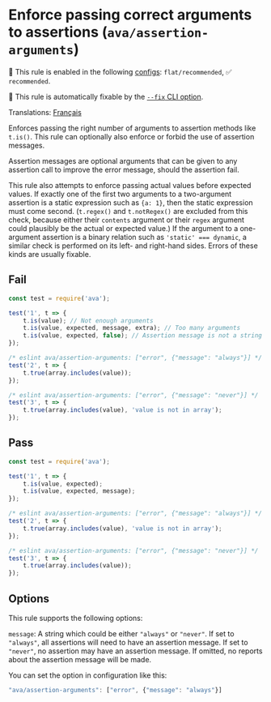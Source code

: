 # Enforce passing correct arguments to assertions (`ava/assertion-arguments`)

💼 This rule is enabled in the following [configs](https://github.com/avajs/eslint-plugin-ava#recommended-config): `flat/recommended`, ✅ `recommended`.

🔧 This rule is automatically fixable by the [`--fix` CLI option](https://eslint.org/docs/latest/user-guide/command-line-interface#--fix).

<!-- end auto-generated rule header -->

Translations: [Français](https://github.com/avajs/ava-docs/blob/main/fr_FR/related/eslint-plugin-ava/docs/rules/assertion-arguments.md)

Enforces passing the right number of arguments to assertion methods like `t.is()`. This rule can optionally also enforce or forbid the use of assertion messages.

Assertion messages are optional arguments that can be given to any assertion call to improve the error message, should the assertion fail.

This rule also attempts to enforce passing actual values before expected values. If exactly one of the first two arguments to a two-argument assertion is a static expression such as `{a: 1}`, then the static expression must come second. (`t.regex()` and `t.notRegex()` are excluded from this check, because either their `contents` argument or their `regex` argument could plausibly be the actual or expected value.) If the argument to a one-argument assertion is a binary relation such as `'static' === dynamic`, a similar check is performed on its left- and right-hand sides. Errors of these kinds are usually fixable.

## Fail

```js
const test = require('ava');

test('1', t => {
	t.is(value); // Not enough arguments
	t.is(value, expected, message, extra); // Too many arguments
	t.is(value, expected, false); // Assertion message is not a string
});

/* eslint ava/assertion-arguments: ["error", {"message": "always"}] */
test('2', t => {
	t.true(array.includes(value));
});

/* eslint ava/assertion-arguments: ["error", {"message": "never"}] */
test('3', t => {
	t.true(array.includes(value), 'value is not in array');
});
```

## Pass

```js
const test = require('ava');

test('1', t => {
	t.is(value, expected);
	t.is(value, expected, message);
});

/* eslint ava/assertion-arguments: ["error", {"message": "always"}] */
test('2', t => {
	t.true(array.includes(value), 'value is not in array');
});

/* eslint ava/assertion-arguments: ["error", {"message": "never"}] */
test('3', t => {
	t.true(array.includes(value));
});
```

## Options

This rule supports the following options:

`message`: A string which could be either `"always"` or `"never"`. If set to `"always"`, all assertions will need to have an assertion message. If set to `"never"`, no assertion may have an assertion message. If omitted, no reports about the assertion message will be made.

You can set the option in configuration like this:

```js
"ava/assertion-arguments": ["error", {"message": "always"}]
```
